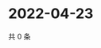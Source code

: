 # 2022-04-23

共 0 条

<!-- BEGIN WEIBO -->
<!-- 最后更新时间 Sat Apr 23 2022 22:14:36 GMT+0800 (China Standard Time) -->

<!-- END WEIBO -->
